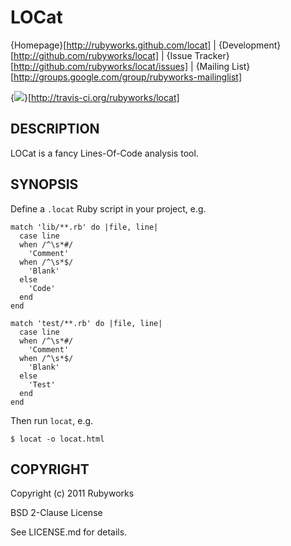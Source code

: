 # LOCat

{Homepage}[http://rubyworks.github.com/locat] |
{Development}[http://github.com/rubyworks/locat] |
{Issue Tracker}[http://github.com/rubyworks/locat/issues] |
{Mailing List}[http://groups.google.com/group/rubyworks-mailinglist]

{<img src="http://travis-ci.org/rubyworks/locat.png" />}[http://travis-ci.org/rubyworks/locat]


## DESCRIPTION

LOCat is a fancy Lines-Of-Code analysis tool.


## SYNOPSIS

Define a `.locat` Ruby script in your project, e.g.

    match 'lib/**.rb' do |file, line|
      case line
      when /^\s*#/
        'Comment'
      when /^\s*$/
        'Blank'
      else
        'Code'
      end
    end

    match 'test/**.rb' do |file, line|
      case line
      when /^\s*#/
        'Comment'
      when /^\s*$/
        'Blank'
      else
        'Test'
      end
    end

Then run `locat`, e.g.

    $ locat -o locat.html


## COPYRIGHT

Copyright (c) 2011 Rubyworks

BSD 2-Clause License

See LICENSE.md for details.

